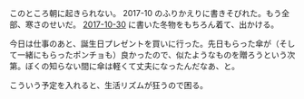 このところ朝に起きられない。 2017-10 のふりかえりに書きそびれた。もう全部、寒さのせいだ。 [2017-10-30][] に書いた冬物をもちろん着て、出かける。

今日は仕事のあと、誕生日プレゼントを買いに行った。先日もらった傘が（そして一緒にもらったポンチョも）良かったので、似たようなものを贈ろうという次第。ぼくの知らない間に傘は軽くて丈夫になったんだなあ、と。

こういう予定を入れると、生活リズムが狂うので困る。

[2017-10-30]: https://blog.bouzuya.net/2017/10/30/
